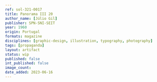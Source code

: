 ```yaml
---
ref: sol-321-0017
title: Panorama III 20
author_name: [Júlio Gil]
publisher: SPN-SNI-SEIT
year: 1960
origin: Portugal
formats: magazine
disciplines: [graphic-design, illustration, typography, photography]
tags: [propaganda]
layout: artifact
status: wip
published: false
int_published: false
image_count:
date_added: 2023-06-16
---
```

